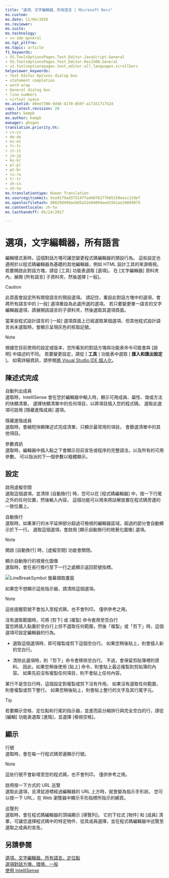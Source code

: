 ```yaml
---
title: "選項、文字編輯器、所有語言 | Microsoft Docs"
ms.custom: 
ms.date: 11/04/2016
ms.reviewer: 
ms.suite: 
ms.technology:
- vs-ide-general
ms.tgt_pltfrm: 
ms.topic: article
f1_keywords:
- VS.ToolsOptionsPages.Text_Editor.JavaScript.General
- VS.ToolsOptionsPages.Text_Editor.ResJSON.General
- vs.toolsoptionspages.text_editor.all_languages.scrollbars
helpviewer_keywords:
- Text Editor Options dialog box
- statement completion
- word wrap
- General dialog box
- line numbers
- virtual space
ms.assetid: 49ee7306-9d46-4170-850f-a1716171752d
caps.latest.revision: 20
author: kempb
ms.author: kempb
manager: ghogen
translation.priority.ht:
- cs-cz
- de-de
- es-es
- fr-fr
- it-it
- ja-jp
- ko-kr
- pl-pl
- pt-br
- ru-ru
- tr-tr
- zh-cn
- zh-tw
ms.translationtype: Human Translation
ms.sourcegitcommit: 5ea9179ad37514ffad4876177b05150eecc22def
ms.openlocfilehash: 00829d499ae9d5a52e94094eed15b1ae39894075
ms.contentlocale: zh-tw
ms.lasthandoff: 05/24/2017

---
```

# <a name="options-text-editor-all-languages"></a>選項，文字編輯器，所有語言
編輯樣式表時，這個對話方塊可讓您變更程式碼編輯器的預設行為。 這些設定也適用於以程式碼編輯器為基礎的其他編輯器，例如 HTML 設計工具的來源檢視。 若要開啟此對話方塊，請從 [工具] 功能表選取 [選項]。 在 [文字編輯器] 資料夾內，展開 [所有語言] 子資料夾，然後選擇 [一般]。  
  
> [!CAUTION]
>  此頁面會設定所有開發語言的預設選項。 請記住，重設此對話方塊中的選項，會將所有語言中的 [一般] 選項重設為此處所選的選項。 若只要變更單一語言的文字編輯器選項，請展開該語言的子資料夾，然後選取其選項頁面。  
  
 當某些程式設計語言的 [一般] 選項頁面上已經選取某個選項，但其他程式設計語言尚未選取時，會顯示呈現灰色的核取記號。  
  
> [!NOTE]
>  根據您目前使用的設定或版本，您所看到的對話方塊與功能表命令可能會與 [說明] 中描述的不同。 若要變更設定，請從 [ **工具** ] 功能表中選取 [ **匯入和匯出設定** ]。 如需詳細資訊，請參閱[將 Visual Studio IDE 個人化](../../ide/personalizing-the-visual-studio-ide.md)。  
  
## <a name="statement-completion"></a>陳述式完成  
 自動列出成員  
 選取時，IntelliSense 會在您於編輯器中輸入時，顯示可用成員、屬性、值或方法的快顯清單。 選擇快顯清單中的任何項目，以將項目插入您的程式碼。 選取此選項可啟用 [隱藏進階成員] 選項。  
  
 隱藏進階成員  
 選取時，會縮短快顯陳述式完成清單，只顯示最常用的項目。 會篩選清單中的其他項目。  
  
 參數資訊  
 選取時，編輯器中插入點之下會顯示目前宣告或程序的完整語法，以及所有的可用參數。 可以指派的下一個參數以粗體顯示。  
  
## <a name="settings"></a>設定  
 啟用虛擬空間  
 選取這個選項，並清除 [自動換行] 時，您可以在 [程式碼編輯器] 中，按一下行尾之外的任何位置，然後輸入內容。 這個功能可以用來將註解放置在程式碼旁邊的一致位置上。  
  
 自動換行  
 選取時，如果某行的水平延伸部分超過可檢視的編輯器區域，超過的部分會自動顯示於下一行。 選取這個選項，會啟用 [顯示自動換行的視覺化圖像] 選項。  
  
> [!NOTE]
>  開啟 [自動換行] 時，[虛擬空間] 功能會關閉。  
  
 顯示自動換行的視覺化圖像  
 選取時，會在長行換行至下一行之處顯示返回箭號指標。  
  
 ![LineBreakSymbol 螢幕擷取畫面](~/docs/ide/reference/media/linebreak.gif "linebreak")  
  
 如果您不想顯示這些指示器，請清除這個選項。  
  
> [!NOTE]
>  這些提醒箭號不會加入至程式碼，也不會列印。 僅供參考之用。  
  
 沒有選取範圍時，可將 [剪下] 或 [複製] 命令套用至空白行  
 當您將插入點置於空白行上但不選取任何範圍，然後「複製」或「剪下」時，這個選項可設定編輯器的行為。  
  
-   選取這個選項時，即可複製或剪下這個空白行。 如果您稍後貼上，則會插入新的空白行。  
  
-   清除此選項時，則「剪下」命令會移除空白行。 不過，會保留剪貼簿裡的資料。 因此，如果您稍後使用 [貼上] 命令，則會貼上最近複製到剪貼簿的內容。 如果先前沒有複製任何項目，則不會貼上任何內容。  
  
 某行不是空白行時，這個設定對複製或剪下沒有作用。 如果沒有選取任何範圍，則會複製或剪下整行。 如果您稍後貼上，則會貼上整行的文字及其行尾字元。  
  
> [!TIP]
>  若要顯示空格、定位點和行尾的指示器，並進而區分縮排行與完全空白的行，請從 [編輯] 功能表選取 [進階]，並選擇 [檢視空格]。  
  
## <a name="display"></a>顯示  
 行號  
 選取時，會在每一行程式碼旁邊顯示行號。  
  
> [!NOTE]
>  這些行號不會新增至您的程式碼，也不會列印。 僅供參考之用。  
  
 啟用按一下方式的 URL 巡覽  
 選取此選項，且滑鼠游標經過編輯器的 URL 上方時，就會變為指示手形狀。 您可以按一下 URL，在 Web 瀏覽器中顯示手形指標所指示的網頁。  
  
 巡覽列  
 選取時，會在程式碼編輯器的頂端顯示 [導覽列]。 它的下拉式 [物件] 和 [成員] 清單，可讓您選擇程式碼中的特定物件、從其成員選擇，並在程式碼編輯器中巡覽至選取之成員的宣告。  
  
## <a name="see-also"></a>另請參閱  
 [選項、文字編輯器、所有語言、定位點](../../ide/reference/options-text-editor-all-languages-tabs.md)   
 [選項對話方塊、環境、一般](../../ide/reference/general-environment-options-dialog-box.md)   
 [使用 IntelliSense](../../ide/using-intellisense.md)
